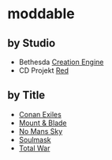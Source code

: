 # moddable

## by Studio

- Bethesda [Creation Engine](https://github.com/df15h-moddable/creation-engine)
- CD Projekt [Red](https://github.com/df15h-moddable/red)

## by Title
  
- [Conan Exiles](https://github.com/df15h-moddable/conan-exiles)
- [Mount & Blade](https://github.com/df15h-moddable/mount-and-blade)
- [No Mans Sky](https://github.com/df15h-moddable/no-mans-sky)
- [Soulmask](https://github.com/df15h-moddable/soulmask)
- [Total War](https://github.com/df15h-moddable/total-war)
